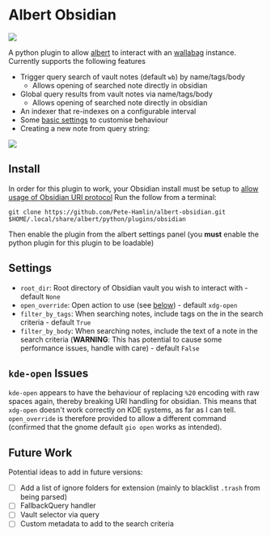 # Albert Obsidian
![](demo.png)

A python plugin to allow [albert](https://github.com/albertlauncher/albert) to interact with an [wallabag](https://wallabag.org/) instance.
Currently supports the following features
- Trigger query search of vault notes (default `wb`) by name/tags/body
    - Allows opening of searched note directly in obsidian
- Global query results from vault notes via name/tags/body
    - Allows opening of searched note directly in obsidian
- An indexer that re-indexes on a configurable interval
- Some [basic settings](#settings) to customise behaviour
- Creating a new note from query string:

![](new-note.png)

## Install

In order for this plugin to work, your Obsidian install  must be setup to [allow usage of Obsidian URI protocol](https://help.obsidian.md/Concepts/Obsidian+URI)
Run the follow from a terminal:

```shell
git clone https://github.com/Pete-Hamlin/albert-obsidian.git $HOME/.local/share/albert/python/plugins/obsidian
```

Then enable the plugin from the albert settings panel (you **must** enable the python plugin for this plugin to be loadable)

## Settings

- `root_dir`: Root directory of Obsidian vault you wish to interact with - default `None`
- `open_override`: Open action to use (see [below](#kde-open-issues)) - default `xdg-open`
- `filter_by_tags`: When searching notes, include tags on the in the search criteria - default `True`
- `filter_by_body`: When searching notes, include the text of a note in the search criteria (**WARNING**: This has potential to cause some performance issues, handle with care) - default `False`


## `kde-open` Issues

`kde-open` appears to have the behaviour of replacing `%20` encoding with raw spaces again, thereby breaking URI handling for obsidian.
This means that `xdg-open` doesn't work correctly on KDE systems, as far as I can tell.
`open_override` is therefore provided to allow a different command (confirmed that the gnome default `gio open` works as intended).

## Future Work

Potential ideas to add in future versions:
- [ ] Add a list of ignore folders for extension (mainly to blacklist `.trash` from being parsed)
- [ ] FallbackQuery handler
- [ ] Vault selector via query
- [ ] Custom metadata to add to the search criteria
